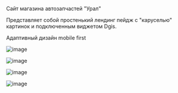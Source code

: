 Сайт магазина автозапчастей "Урал"

Представляет собой простенький лендинг пейдж с "каруселью" картинок и подключенным виджетом Dgis.

Адаптивный дизайн mobile first

![image](https://github.com/17u5h/dmitry-rogozhkin-ural/assets/102058870/f248d47b-e16e-44ac-af0c-debddb81c705)

![image](https://github.com/17u5h/dmitry-rogozhkin-ural/assets/102058870/dae2035e-f3ec-4515-9ef2-5a6edb9b1da0)

![image](https://github.com/17u5h/dmitry-rogozhkin-ural/assets/102058870/7687a2cd-4659-403b-8545-0f21b291b750)

![image](https://github.com/17u5h/dmitry-rogozhkin-ural/assets/102058870/0ba7e1c1-7d12-4cb1-8d98-ac7b5a0153ec)

